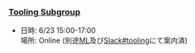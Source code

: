### [Tooling Subgroup](https://openchain-project.github.io/OpenChain-JWG/subgroups/tooling/)

- 日時: 6/23 15:00-17:00  
  場所: Online (別途[ML](https://lists.openchainproject.org/g/japan-sg-tooling)及び[Slack#tooling](https://openchain-japanwg.slack.com/archives/CGHP86Y4T)にて案内済)  
  
